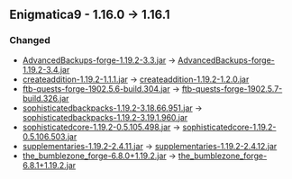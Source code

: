 ## Enigmatica9 - 1.16.0 -> 1.16.1

### Changed

  * [AdvancedBackups-forge-1.19.2-3.3.jar](https://www.curseforge.com/minecraft/mc-mods/advanced-backups/files/4857147) -> [AdvancedBackups-forge-1.19.2-3.4.jar](https://www.curseforge.com/minecraft/mc-mods/advanced-backups/files/4913292)
  * [createaddition-1.19.2-1.1.1.jar](https://www.curseforge.com/minecraft/mc-mods/createaddition/files/4767406) -> [createaddition-1.19.2-1.2.0.jar](https://www.curseforge.com/minecraft/mc-mods/createaddition/files/4904041)
  * [ftb-quests-forge-1902.5.6-build.304.jar](https://www.curseforge.com/minecraft/mc-mods/ftb-quests-forge/files/4779003) -> [ftb-quests-forge-1902.5.7-build.326.jar](https://www.curseforge.com/minecraft/mc-mods/ftb-quests-forge/files/4911648)
  * [sophisticatedbackpacks-1.19.2-3.18.66.951.jar](https://www.curseforge.com/minecraft/mc-mods/sophisticated-backpacks/files/4882590) -> [sophisticatedbackpacks-1.19.2-3.19.1.960.jar](https://www.curseforge.com/minecraft/mc-mods/sophisticated-backpacks/files/4913631)
  * [sophisticatedcore-1.19.2-0.5.105.498.jar](https://www.curseforge.com/minecraft/mc-mods/sophisticated-core/files/4882573) -> [sophisticatedcore-1.19.2-0.5.106.503.jar](https://www.curseforge.com/minecraft/mc-mods/sophisticated-core/files/4913627)
  * [supplementaries-1.19.2-2.4.11.jar](https://www.curseforge.com/minecraft/mc-mods/supplementaries/files/4876095) -> [supplementaries-1.19.2-2.4.12.jar](https://www.curseforge.com/minecraft/mc-mods/supplementaries/files/4914212)
  * [the_bumblezone_forge-6.8.0+1.19.2.jar](https://www.curseforge.com/minecraft/mc-mods/the-bumblezone-forge/files/4888986) -> [the_bumblezone_forge-6.8.1+1.19.2.jar](https://www.curseforge.com/minecraft/mc-mods/the-bumblezone-forge/files/4912712)

